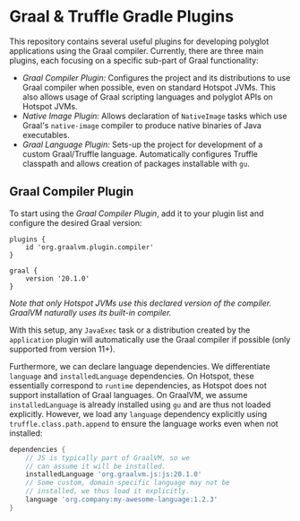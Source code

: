 # Graal & Truffle Gradle Plugins
 
This repository contains several useful plugins for developing polyglot 
applications using the Graal compiler. Currently, there are three main
plugins, each focusing on a specific sub-part of Graal functionality:

 - *Graal Compiler Plugin:* Configures the project and its distributions 
 to use Graal compiler when possible, even on standard Hotspot JVMs. This
 also allows usage of Graal scripting languages and polyglot APIs on 
 Hotspot JVMs.
 - *Native Image Plugin:* Allows declaration of `NativeImage` tasks which
 use Graal's `native-image` compiler to produce native binaries of Java
 executables. 
 - *Graal Language Plugin:* Sets-up the project for development of a custom
 Graal/Truffle language. Automatically configures Truffle classpath and 
 allows creation of packages installable with `gu`.

## Graal Compiler Plugin

To start using the *Graal Compiler Plugin*, add it to your plugin list and 
configure the desired Graal version:

```
plugins {
    id 'org.graalvm.plugin.compiler'
}

graal {
    version '20.1.0'
}
```

*Note that only Hotspot JVMs use this declared version of the compiler. GraalVM
naturally uses its built-in compiler.*

With this setup, any `JavaExec` task or a distribution created by the 
`application` plugin will automatically use the Graal compiler if possible
(only supported from version 11+).

Furthermore, we can declare language dependencies. We differentiate `language`
and `installedLanguage` dependencies. On Hotspot, these essentially correspond
to `runtime` dependencies, as Hotspot does not support installation of Graal 
languages. On GraalVM, we assume `installedLanguage` is already installed using `gu`
and are thus not loaded explicitly. However, we load any `language` dependency
explicitly using `truffle.class.path.append` to ensure the language works even
when not installed:

```groovy
dependencies {
    // JS is typically part of GraalVM, so we 
    // can assume it will be installed.
    installedLanguage 'org.graalvm.js:js:20.1.0'
    // Some custom, domain specific language may not be
    // installed, we thus load it explicitly.
    language 'org.company:my-awesome-language:1.2.3'
}
```